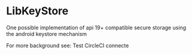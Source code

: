 # LibKeyStore

One possible implementation of api 19+ compatible secure storage using the android keystore mechanism

For more background see:
 Test CircleCI connecte







